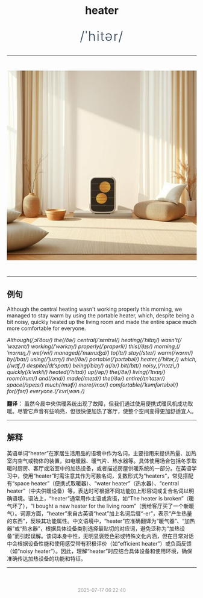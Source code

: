 <div align="center">

# heater

<div style="margin: 30px 0;">
<h1 style="font-size: 2.5em; font-weight: 300; letter-spacing: 2px; margin: 0; color: #2c3e50;">
/ˈhitər/
</h1>
</div>

</div>

---

<div align="center" style="margin: 40px 0;">

![heater](images/heater.png)

</div>

---

## 例句

Although the central heating wasn't working properly this morning, we managed to stay warm by using the portable heater, which, despite being a bit noisy, quickly heated up the living room and made the entire space much more comfortable for everyone.

*Although(/ˌɔlˈðoʊ/) the(/ðə/) central(/ˈsɛntrəl/) heating(/ˈhitɪŋ/) wasn't(/ˈwəzənt/) working(/ˈwərkɪŋ/) properly(/ˈprɑpərli/) this(/ðɪs/) morning,(/ˈmɔrnɪŋ,/) we(/wi/) managed(/ˈmænɪʤd/) to(/tɪ/) stay(/steɪ/) warm(/wɔrm/) by(/baɪ/) using(/ˈjuzɪŋ/) the(/ðə/) portable(/ˈpɔrtəbəl/) heater,(/ˈhitər,/) which,(/wɪʧ,/) despite(/dɪˈspaɪt/) being(/biɪŋ/) a(/ə/) bit(/bɪt/) noisy,(/ˈnɔɪzi,/) quickly(/kˈwɪkli/) heated(/ˈhitɪd/) up(/əp/) the(/ðə/) living(/ˈlɪvɪŋ/) room(/rum/) and(/ənd/) made(/meɪd/) the(/ðə/) entire(/ɪnˈtaɪər/) space(/speɪs/) much(/məʧ/) more(/mɔr/) comfortable(/ˈkəmfərtəbəl/) for(/fər/) everyone.(/ˈɛvriˌwən./)*

**翻译：** 虽然今晨中央供暖系统出现了故障，但我们通过使用便携式暖风机成功取暖。尽管它声音有些响亮，但很快便加热了客厅，使整个空间变得更加舒适宜人。

---

## 解释

英语单词“heater”在家居生活用品的语境中作为名词，主要指用来提供热量、加热室内空气或物体的装置，如电暖器、暖气片、热水器等。具体使用场合包括冬季取暖时厨房、客厅或浴室中的加热设备，或者描述房屋供暖系统的一部分。在英语学习中，使用“heater”时需注意其作为可数名词，复数形式为“heaters”，常见搭配有“space heater”（便携式取暖器）、“water heater”（热水器）、“central heater”（中央供暖设备）等，表达时可根据不同功能加上形容词或复合名词以明确语境。语法上，“heater”通常用作主语或宾语，如“The heater is broken”（暖气坏了），“I bought a new heater for the living room”（我给客厅买了一个新暖气）。词源方面，“heater”来自古英语“heat”加上名词后缀“-er”，表示“产生热量的东西”，反映其功能属性。中文语境中，“heater”应准确翻译为“暖气器”、“加热器”或“热水器”，根据具体设备类别选择最贴切的对应词，避免泛称为“加热设备”而引起误解。该词本身中性，无明显褒贬色彩或特殊文化内涵，但在日常对话中会根据设备性能和使用感受带有积极评价（如“efficient heater”）或负面反馈（如“noisy heater”）。因此，理解“heater”时应结合具体设备和使用环境，确保准确传达加热设备的功能和特征。


---

<div align="center" style="margin-top: 50px;">
<small style="color: #999; font-size: 0.9em;">2025-07-17 06:22:40</small>
</div>

